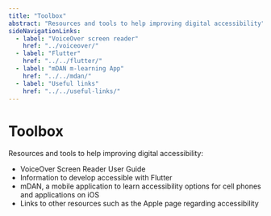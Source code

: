 ```yaml
---
title: "Toolbox"
abstract: "Resources and tools to help improving digital accessibility"
sideNavigationLinks:
  - label: "VoiceOver screen reader"
    href: "../voiceover/"
  - label: "Flutter"
    href: "../../flutter/"
  - label: "mDAN m-learning App"
    href: "../../mdan/"
  - label: "Useful links"
    href: "../../useful-links/"
---
```


# Toolbox

Resources and tools to help improving digital accessibility:

- VoiceOver Screen Reader User Guide
- Information to develop accessible with Flutter
- mDAN, a mobile application to learn accessibility options for cell phones and applications on iOS
- Links to other resources such as the Apple page regarding accessibility
